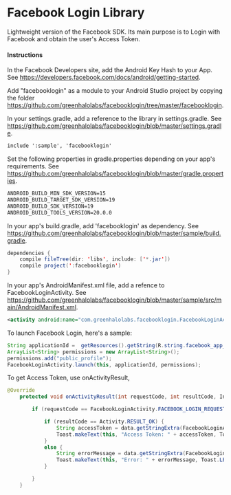 Facebook Login Library
=============

Lightweight version of the Facebook SDK. Its main purpose is to Login with Facebook and obtain the user's Access Token.


#### Instructions ####


In the Facebook Developers site, add the Android Key Hash to your App. See https://developers.facebook.com/docs/android/getting-started.
   
Add "facebooklogin" as a module to your Android Studio project by copying the folder https://github.com/greenhalolabs/facebooklogin/tree/master/facebooklogin.



In your settings.gradle, add a reference to the library in settings.gradle. See https://github.com/greenhalolabs/facebooklogin/blob/master/settings.gradle.

```xml
include ':sample', 'facebooklogin'
```

Set the following properties in gradle.properties depending on your app's requirements. See https://github.com/greenhalolabs/facebooklogin/blob/master/gradle.properties.

```xml
ANDROID_BUILD_MIN_SDK_VERSION=15
ANDROID_BUILD_TARGET_SDK_VERSION=19
ANDROID_BUILD_SDK_VERSION=19
ANDROID_BUILD_TOOLS_VERSION=20.0.0
```

In your app's build.gradle, add 'facebooklogin' as dependency. See https://github.com/greenhalolabs/facebooklogin/blob/master/sample/build.gradle.

```java
dependencies {
    compile fileTree(dir: 'libs', include: ['*.jar'])
    compile project(':facebooklogin')
}
```


In your app's AndroidManifest.xml file, add a refence to FacebookLoginActivity. See https://github.com/greenhalolabs/facebooklogin/blob/master/sample/src/main/AndroidManifest.xml.

```xml
<activity android:name="com.greenhalolabs.facebooklogin.FacebookLoginActivity" />
```

To launch Facebook Login, here's a sample:

```java
String applicationId =  getResources().getString(R.string.facebook_app_id);
ArrayList<String> permissions = new ArrayList<String>();
permissions.add("public_profile");
FacebookLoginActivity.launch(this, applicationId, permissions);
```

To get Access Token, use onActivityResult,

```java
@Override
    protected void onActivityResult(int requestCode, int resultCode, Intent data) {

        if (requestCode == FacebookLoginActivity.FACEBOOK_LOGIN_REQUEST_CODE) {

            if (resultCode == Activity.RESULT_OK) {
                String accessToken = data.getStringExtra(FacebookLoginActivity.EXTRA_FACEBOOK_ACCESS_TOKEN);
                Toast.makeText(this, "Access Token: " + accessToken, Toast.LENGTH_LONG).show();
            }
            else {
                String errorMessage = data.getStringExtra(FacebookLoginActivity.EXTRA_ERROR_MESSAGE);
                Toast.makeText(this, "Error: " + errorMessage, Toast.LENGTH_LONG).show();
            }

        }
    }
```

